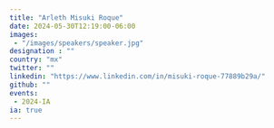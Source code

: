```yaml
---
title: "Arleth Misuki Roque"
date: 2024-05-30T12:19:00-06:00
images: 
 - "/images/speakers/speaker.jpg"
designation : ""
country: "mx"
twitter: ""
linkedin: "https://www.linkedin.com/in/misuki-roque-77889b29a/"
github: ""
events: 
 - 2024-IA
ia: true
---
```


